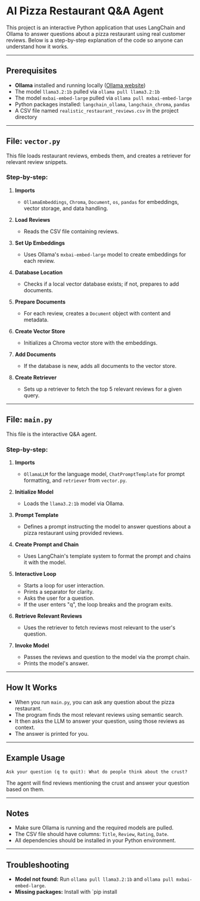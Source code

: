 # AI Pizza Restaurant Q&A Agent

This project is an interactive Python application that uses LangChain and Ollama to answer questions about a pizza restaurant using real customer reviews. Below is a step-by-step explanation of the code so anyone can understand how it works.

---

## Prerequisites

- **Ollama** installed and running locally ([Ollama website](https://ollama.com/))
- The model `llama3.2:1b` pulled via `ollama pull llama3.2:1b`
- The model `mxbai-embed-large` pulled via `ollama pull mxbai-embed-large`
- Python packages installed: `langchain_ollama`, `langchain_chroma`, `pandas`
- A CSV file named `realistic_restaurant_reviews.csv` in the project directory

---

## File: `vector.py`

This file loads restaurant reviews, embeds them, and creates a retriever for relevant review snippets.

### Step-by-step:

1. **Imports**  
   - `OllamaEmbeddings`, `Chroma`, `Document`, `os`, `pandas` for embeddings, vector storage, and data handling.

2. **Load Reviews**  
   - Reads the CSV file containing reviews.

3. **Set Up Embeddings**  
   - Uses Ollama's `mxbai-embed-large` model to create embeddings for each review.

4. **Database Location**  
   - Checks if a local vector database exists; if not, prepares to add documents.

5. **Prepare Documents**  
   - For each review, creates a `Document` object with content and metadata.

6. **Create Vector Store**  
   - Initializes a Chroma vector store with the embeddings.

7. **Add Documents**  
   - If the database is new, adds all documents to the vector store.

8. **Create Retriever**  
   - Sets up a retriever to fetch the top 5 relevant reviews for a given query.

---

## File: `main.py`

This file is the interactive Q&A agent.

### Step-by-step:

1. **Imports**  
   - `OllamaLLM` for the language model, `ChatPromptTemplate` for prompt formatting, and `retriever` from `vector.py`.

2. **Initialize Model**  
   - Loads the `llama3.2:1b` model via Ollama.

3. **Prompt Template**  
   - Defines a prompt instructing the model to answer questions about a pizza restaurant using provided reviews.

4. **Create Prompt and Chain**  
   - Uses LangChain's template system to format the prompt and chains it with the model.

5. **Interactive Loop**  
   - Starts a loop for user interaction.
   - Prints a separator for clarity.
   - Asks the user for a question.
   - If the user enters "q", the loop breaks and the program exits.

6. **Retrieve Relevant Reviews**  
   - Uses the retriever to fetch reviews most relevant to the user's question.

7. **Invoke Model**  
   - Passes the reviews and question to the model via the prompt chain.
   - Prints the model's answer.

---

## How It Works

- When you run `main.py`, you can ask any question about the pizza restaurant.
- The program finds the most relevant reviews using semantic search.
- It then asks the LLM to answer your question, using those reviews as context.
- The answer is printed for you.

---

## Example Usage

```
Ask your question (q to quit): What do people think about the crust?
```

The agent will find reviews mentioning the crust and answer your question based on them.

---

## Notes

- Make sure Ollama is running and the required models are pulled.
- The CSV file should have columns: `Title`, `Review`, `Rating`, `Date`.
- All dependencies should be installed in your Python environment.

---

## Troubleshooting

- **Model not found:** Run `ollama pull llama3.2:1b` and `ollama pull mxbai-embed-large`.
- **Missing packages:** Install with `pip install